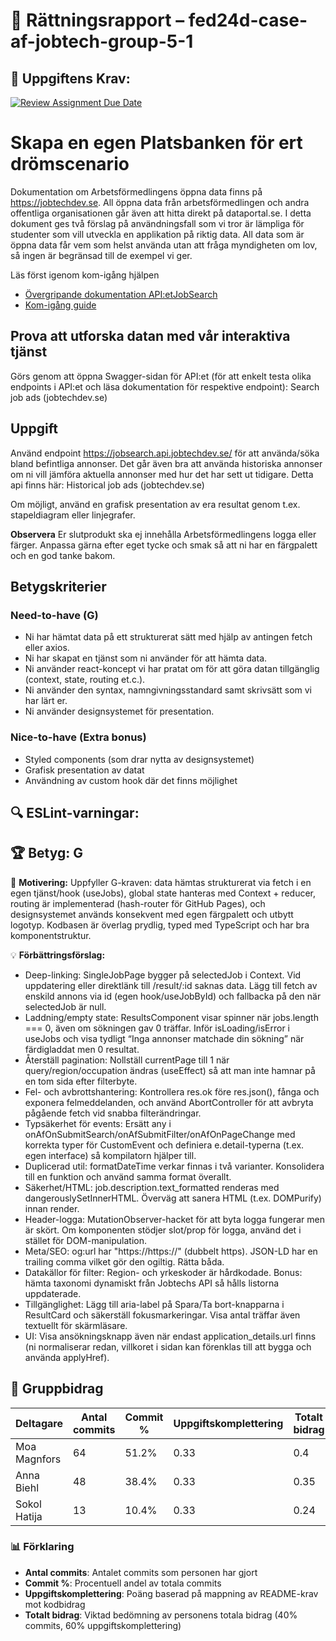 # 📌 Rättningsrapport – fed24d-case-af-jobtech-group-5-1

## 🎯 Uppgiftens Krav:
[![Review Assignment Due Date](https://classroom.github.com/assets/deadline-readme-button-22041afd0340ce965d47ae6ef1cefeee28c7c493a6346c4f15d667ab976d596c.svg)](https://classroom.github.com/a/6VsM7MHT)
# Skapa en egen Platsbanken för ert drömscenario 

Dokumentation om Arbetsförmedlingens öppna data finns på https://jobtechdev.se. All öppna data från arbetsförmedlingen och andra offentliga organisationen går även att hitta direkt på dataportal.se. 
I detta dokument ges två förslag på användningsfall som vi tror är lämpliga för studenter som vill utveckla en applikation på riktig data. All data som är öppna data får vem som helst använda utan att fråga myndigheten om lov, så ingen är begränsad till de exempel vi ger.

Läs först igenom kom-igång hjälpen 

-  [Övergripande dokumentation API:etJobSearch](https://jobtechdev.se/sv/components/jobsearch)
-  [Kom-igång guide](https://gitlab.com/arbetsformedlingen/education/education-api/-/blob/main/GETTING_STARTED.md)

## Prova att utforska datan med vår interaktiva tjänst 

Görs genom att öppna Swagger-sidan för API:et (för att enkelt testa olika endpoints i API:et och läsa dokumentation för respektive endpoint): Search job ads (jobtechdev.se) 

## Uppgift 

Använd endpoint https://jobsearch.api.jobtechdev.se/ för att använda/söka bland befintliga annonser. 
Det går även bra att använda historiska annonser om ni vill jämföra aktuella annonser med hur det har sett ut tidigare. Detta api finns här: Historical job ads (jobtechdev.se)

Om möjligt, använd en grafisk presentation av era resultat genom t.ex. stapeldiagram eller linjegrafer.

**Observera**
Er slutprodukt ska ej innehålla Arbetsförmedlingens logga eller färger. Anpassa gärna efter eget tycke och smak så att ni har en färgpalett och en god tanke bakom. 

## Betygskriterier 

### Need-to-have (G) 
- Ni har hämtat data på ett strukturerat sätt med hjälp av antingen fetch eller axios. 
- Ni har skapat en tjänst som ni använder för att hämta data. 
- Ni använder react-koncept vi har pratat om för att göra datan tillgänglig (context, state, routing et.c.). 
- Ni använder den syntax, namngivningsstandard samt skrivsätt som vi har lärt er.  
- Ni använder designsystemet för presentation. 

### Nice-to-have (Extra bonus) 
- Styled components (som drar nytta av designsystemet) 
- Grafisk presentation av datat 
- Användning av custom hook där det finns möjlighet

## 🔍 ESLint-varningar:


## 🏆 **Betyg: G**
📌 **Motivering:** Uppfyller G-kraven: data hämtas strukturerat via fetch i en egen tjänst/hook (useJobs), global state hanteras med Context + reducer, routing är implementerad (hash-router för GitHub Pages), och designsystemet används konsekvent med egen färgpalett och utbytt logotyp. Kodbasen är överlag prydlig, typed med TypeScript och har bra komponentstruktur.

💡 **Förbättringsförslag:**  
- Deep-linking: SingleJobPage bygger på selectedJob i Context. Vid uppdatering eller direktlänk till /result/:id saknas data. Lägg till fetch av enskild annons via id (egen hook/useJobById) och fallbacka på den när selectedJob är null.
- Laddning/empty state: ResultsComponent visar spinner när jobs.length === 0, även om sökningen gav 0 träffar. Inför isLoading/isError i useJobs och visa tydligt “Inga annonser matchade din sökning” när färdigladdat men 0 resultat.
- Återställ pagination: Nollställ currentPage till 1 när query/region/occupation ändras (useEffect) så att man inte hamnar på en tom sida efter filterbyte.
- Fel- och avbrottshantering: Kontrollera res.ok före res.json(), fånga och exponera felmeddelanden, och använd AbortController för att avbryta pågående fetch vid snabba filterändringar.
- Typsäkerhet för events: Ersätt any i onAfOnSubmitSearch/onAfSubmitFilter/onAfOnPageChange med korrekta typer för CustomEvent och definiera e.detail-typerna (t.ex. egen interface) så kompilatorn hjälper till.
- Duplicerad util: formatDateTime verkar finnas i två varianter. Konsolidera till en funktion och använd samma format överallt.
- Säkerhet/HTML: job.description.text_formatted renderas med dangerouslySetInnerHTML. Överväg att sanera HTML (t.ex. DOMPurify) innan render.
- Header-logga: MutationObserver-hacket för att byta logga fungerar men är skört. Om komponenten stödjer slot/prop för logga, använd det i stället för DOM-manipulation.
- Meta/SEO: og:url har "https://https://" (dubbelt https). JSON-LD har en trailing comma vilket gör den ogiltig. Rätta båda.
- Datakällor för filter: Region- och yrkeskoder är hårdkodade. Bonus: hämta taxonomi dynamiskt från Jobtechs API så hålls listorna uppdaterade.
- Tillgänglighet: Lägg till aria-label på Spara/Ta bort-knapparna i ResultCard och säkerställ fokusmarkeringar. Visa antal träffar även textuellt för skärmläsare.
- UI: Visa ansökningsknapp även när endast application_details.url finns (ni normaliserar redan, villkoret i sidan kan förenklas till att bygga och använda applyHref).

## 👥 Gruppbidrag

| Deltagare | Antal commits | Commit % | Uppgiftskomplettering | Totalt bidrag |
| --------- | -------------- | -------- | ---------------------- | ------------- |
| Moa Magnfors | 64 | 51.2% | 0.33 | 0.4 |
| Anna Biehl | 48 | 38.4% | 0.33 | 0.35 |
| Sokol Hatija | 13 | 10.4% | 0.33 | 0.24 |


### 📊 Förklaring
- **Antal commits**: Antalet commits som personen har gjort
- **Commit %**: Procentuell andel av totala commits
- **Uppgiftskomplettering**: Poäng baserad på mappning av README-krav mot kodbidrag 
- **Totalt bidrag**: Viktad bedömning av personens totala bidrag (40% commits, 60% uppgiftskomplettering)
